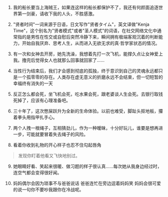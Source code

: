 1.  我的船长要当上海贼王，如果连这样的船长都保护不了，我还有何颜面追逐世界第一剑豪，请收下我的人头，不胜感激。

2.  "贤者时间"一词来源于日语，日文写作"贤者タイム"，英文译做"Kenja
    Time"，这个别名为"贤者模式"或者"圣人模式"的词语，在社交网络文化中通常指的是男性在性交或自慰后突然冷静下来，瞬间拥有极端客观沉着的判断能力，开始自我厌弃、思考人生，从而进入无欲无求的真·哲学家状态的情况。

3.  有一次和女神去开房，她先洗澡，我想着先打一次飞机，能撑久点让女神爱上我。撸完后觉得女人也就那么回事就回家了......

4.  当性行为结束后，我们才会感到彻底的孤独，终于意识到自己的灵魂永远都只是一个孤零零的存在。人类存在虚无意义的折磨永远不会结束，但一切短暂的幸福终有消失的一天

5.  反正怎么都会死，坐飞机会死，吃水果会死，跟老婆谈人生会死。去银行取钱死掉了，应该有心理准备吧。

6.  三十年了，这次憋屎跃升为全新的生命体验。以前也难受，脚趾头抠地板，攥着拳头用指甲扎手心。

7.  两个人拽一根绳子，互相猜劲儿，作为一种暧昧，十分好玩儿，谁要是想再进一步，可能就要冒着失去绳子的风险。

8.  看着你收到礼物的开心样子也忍不住勾起唇角

> 发现你盯着他看又飞快地别过。

9.  她眼睛好看、笑起来很暖、做习题的样子很认真......每次她从我身边经过时，连空气都会变得很好闻。

10. 妈妈偶尔会因为琐事不与爸爸说话 爸爸连忙在旁边逗着妈妈笑
    妈妈会很可爱的说一句你不要吵我跟你在冷战呢。
